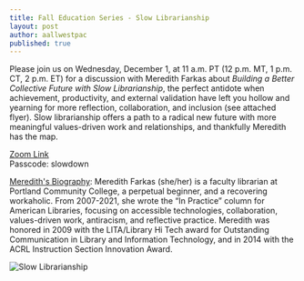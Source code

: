 ```yaml
---
title: Fall Education Series - Slow Librarianship
layout: post
author: aallwestpac
published: true
---
```


Please join us on Wednesday, December 1, at 11 a.m. PT (12 p.m. MT, 1 p.m. CT,
2 p.m. ET) for a discussion with Meredith Farkas about <i>Building a Better Collective Future with Slow Librarianship</i>, the perfect antidote when achievement, productivity, and external validation have left you hollow and yearning for more reflection, collaboration, and inclusion (see attached flyer).  Slow librarianship offers a path to a radical new future with more meaningful values-driven work and relationships, and thankfully Meredith has the map.

<a href="https://hawaii.zoom.us/j/95699079227" target="_blank">Zoom Link</a><br>
Passcode: slowdown

<u>Meredith's Biography</u>:
Meredith Farkas (she/her) is a faculty librarian at Portland Community College, a perpetual beginner, and a recovering workaholic. From 2007-2021, she wrote the “In Practice” column for American Libraries, focusing on accessible technologies, collaboration, values-driven work, antiracism, and reflective practice. Meredith was honored in 2009 with the LITA/Library Hi Tech award for Outstanding Communication in Library and Information Technology, and in 2014 with the ACRL Instruction Section Innovation Award.

![Slow Librarianship](http://chapters.aallnet.org/westpac/images/SlowLibrarianship.PNG "Slow Librarianship")
